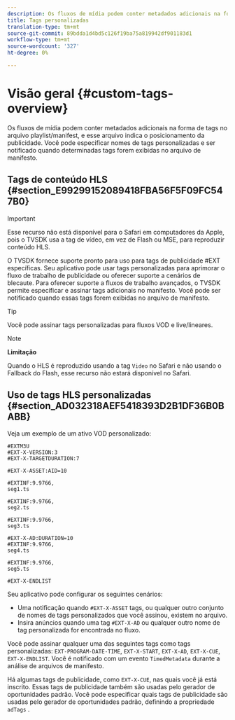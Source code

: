 ```yaml
---
description: Os fluxos de mídia podem conter metadados adicionais na forma de tags no arquivo playlist/manifest, e esse arquivo indica o posicionamento da publicidade. Você pode especificar nomes de tags personalizadas e ser notificado quando determinadas tags forem exibidas no arquivo de manifesto.
title: Tags personalizadas
translation-type: tm+mt
source-git-commit: 89bdda1d4bd5c126f19ba75a819942df901183d1
workflow-type: tm+mt
source-wordcount: '327'
ht-degree: 0%

---
```



# Visão geral {#custom-tags-overview}

Os fluxos de mídia podem conter metadados adicionais na forma de tags no arquivo playlist/manifest, e esse arquivo indica o posicionamento da publicidade. Você pode especificar nomes de tags personalizadas e ser notificado quando determinadas tags forem exibidas no arquivo de manifesto.

## Tags de conteúdo HLS {#section_E99299152089418FBA56F5F09FC547B0}

>[!IMPORTANT]
>
>Esse recurso não está disponível para o Safari em computadores da Apple, pois o TVSDK usa a tag de vídeo, em vez de Flash ou MSE, para reproduzir conteúdo HLS.

O TVSDK fornece suporte pronto para uso para tags de publicidade #EXT específicas. Seu aplicativo pode usar tags personalizadas para aprimorar o fluxo de trabalho de publicidade ou oferecer suporte a cenários de blecaute. Para oferecer suporte a fluxos de trabalho avançados, o TVSDK permite especificar e assinar tags adicionais no manifesto. Você pode ser notificado quando essas tags forem exibidas no arquivo de manifesto.

>[!TIP]
>
>Você pode assinar tags personalizadas para fluxos VOD e live/lineares.

>[!NOTE]
>
>**Limitação**
>
>Quando o HLS é reproduzido usando a tag `Video` no Safari e não usando o Fallback do Flash, esse recurso não estará disponível no Safari.

## Uso de tags HLS personalizadas {#section_AD032318AEF5418393D2B1DF36B0BABB}

Veja um exemplo de um ativo VOD personalizado:

```
#EXTM3U
#EXT-X-VERSION:3
#EXT-X-TARGETDURATION:7
 
#EXT-X-ASSET:AID=10
 
#EXTINF:9.9766,
seg1.ts
 
#EXTINF:9.9766,
seg2.ts
 
#EXTINF:9.9766,
seg3.ts
 
#EXT-X-AD:DURATION=10
#EXTINF:9.9766,
seg4.ts
 
#EXTINF:9.9766,
seg5.ts
 
#EXT-X-ENDLIST
```

Seu aplicativo pode configurar os seguintes cenários:

* Uma notificação quando `#EXT-X-ASSET` tags, ou qualquer outro conjunto de nomes de tags personalizados que você assinou, existem no arquivo.
* Insira anúncios quando uma tag `#EXT-X-AD` ou qualquer outro nome de tag personalizada for encontrada no fluxo.

Você pode assinar qualquer uma das seguintes tags como tags personalizadas: `EXT-PROGRAM-DATE-TIME`, `EXT-X-START`, `EXT-X-AD`, `EXT-X-CUE`, `EXT-X-ENDLIST`. Você é notificado com um evento `TimedMetadata` durante a análise de arquivos de manifesto.

Há algumas tags de publicidade, como `EXT-X-CUE`, nas quais você já está inscrito. Essas tags de publicidade também são usadas pelo gerador de oportunidades padrão. Você pode especificar quais tags de publicidade são usadas pelo gerador de oportunidades padrão, definindo a propriedade `adTags` .